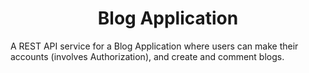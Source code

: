 <h1 align="center">Blog Application</h1>

A REST API service for a Blog Application where users can make their accounts (involves Authorization), and create and comment blogs.
